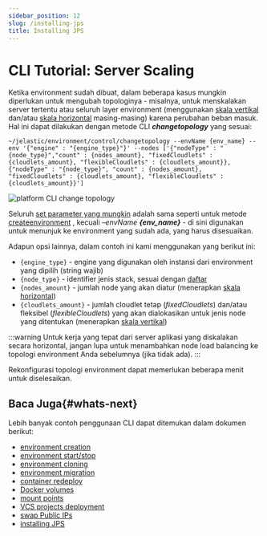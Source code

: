```yaml
---
sidebar_position: 12
slug: /installing-jps
title: Installing JPS
---
```

# CLI Tutorial: Server Scaling

Ketika environment sudah dibuat, dalam beberapa kasus mungkin diperlukan untuk mengubah topologinya - misalnya, untuk menskalakan server tertentu atau seluruh layer environment (menggunakan [skala vertikal](https://docs.dewacloud.com/docs/automatic-vertical-scaling) dan/atau [skala horizontal](https://docs.dewacloud.com/docs/multi-nodes) masing-masing) karena perubahan beban masuk. Hal ini dapat dilakukan dengan metode CLI _**changetopology**_ yang sesuai:

```
~/jelastic/environment/control/changetopology --envName {env_name} --env '{"engine" : "{engine_type}"}' --nodes ['{"nodeType" : "{node_type}","count" : {nodes_amount}, "fixedCloudlets" : {cloudlets_amount}, "flexibleCloudlets" : {cloudlets_amount}}, {"nodeType" : "{node_type}", "count" : {nodes_amount}, "fixedCloudlets" : {cloudlets_amount}, "flexibleCloudlets" :  {cloudlets_amount}}']
```

![platform CLI change topology](#)

Seluruh [set parameter yang mungkin](https://docs.dewacloud.com/docs/create-env-api) adalah sama seperti untuk metode [createenvironment](https://docs.dewacloud.com/docs/cli-create-environment) , kecuali _–envName **\{env_name\}**_ \- di sini digunakan untuk menunjuk ke environment yang sudah ada, yang harus disesuaikan.

Adapun opsi lainnya, dalam contoh ini kami menggunakan yang berikut ini:

  * `{engine_type}` \- engine yang digunakan oleh instansi dari environment yang dipilih (string wajib)
  * `{node_type}` \- identifier jenis stack, sesuai dengan [daftar](https://docs.dewacloud.com/docs/application-manifest#nodeTypeList)
  * `{nodes_amount}` \- jumlah node yang akan diatur (menerapkan [skala horizontal](https://docs.dewacloud.com/docs/multi-nodes))
  * `{cloudlets_amount}` \- jumlah cloudlet tetap (_fixedCloudlets_) dan/atau fleksibel (_flexibleCloudlets_) yang akan dialokasikan untuk jenis node yang ditentukan (menerapkan [skala vertikal](https://docs.dewacloud.com/docs/automatic-vertical-scaling))

:::warning
Untuk kerja yang tepat dari server aplikasi yang diskalakan secara horizontal, jangan lupa untuk menambahkan node load balancing ke topologi environment Anda sebelumnya (jika tidak ada).
:::

Rekonfigurasi topologi environment dapat memerlukan beberapa menit untuk diselesaikan.

## Baca Juga{#whats-next}

Lebih banyak contoh penggunaan CLI dapat ditemukan dalam dokumen berikut:

  * [environment creation](https://docs.dewacloud.com/docs/cli-create-environment/)
  * [environment start/stop](https://docs.dewacloud.com/docs/cli-environment-control/)
  * [environment cloning](https://docs.dewacloud.com/docs/cli-clone-environment/)
  * [environment migration](https://docs.dewacloud.com/docs/cli-environment-migration/)
  * [container redeploy](https://docs.dewacloud.com/docs/cli-container-redeploy/)
  * [Docker volumes](https://docs.dewacloud.com/docs/cli-docker-volumes/)
  * [mount points](https://docs.dewacloud.com/docs/cli-mount-points/)
  * [VCS projects deployment](https://docs.dewacloud.com/docs/cli-vcs-deploy/)
  * [swap Public IPs](https://docs.dewacloud.com/docs/cli-ip-swap/)
  * [installing JPS](https://docs.dewacloud.com/docs/cli-install-jps)